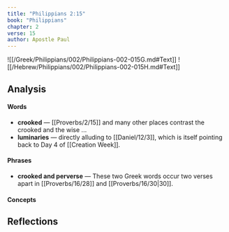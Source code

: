 ```yaml
---
title: "Philippians 2:15"
book: "Philippians"
chapter: 2
verse: 15
author: Apostle Paul
---
```

![[/Greek/Philippians/002/Philippians-002-015G.md#Text]]
![[/Hebrew/Philippians/002/Philippians-002-015H.md#Text]]

## Analysis

#### Words
- **crooked** — [[Proverbs/2/15]] and many other places contrast the crooked and the wise ...
- **luminaries** — directly alluding to [[Daniel/12/3]], which is itself pointing back to Day 4 of [[Creation Week]].

#### Phrases
- **crooked and perverse** — These two Greek words occur two verses apart in [[Proverbs/16/28]] and [[Proverbs/16/30|30]].

#### Concepts

## Reflections
